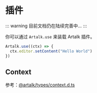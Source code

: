 # 插件

::: warning
目前文档仍在陆续完善中...
:::

你可以通过 `Artalk.use` 来装载 Artalk 插件。

```js
Artalk.use((ctx) => {
  ctx.editor.setContent("Hello World")
})
```

## Context

参考：[@artalk/types/context.d.ts](https://github.com/ArtalkJS/Artalk/blob/master/packages/artalk/types/context.d.ts)

